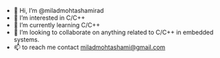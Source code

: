 - 👋 Hi, I’m @miladmohtashamirad
- 👀 I’m interested in C/C++ 
- 🌱 I’m currently learning C/C++
- 💞️ I’m looking to collaborate on anything related to C/C++ in embedded systems.
- 📫 to reach me contact miladmohtashami@gmail.com

<!---
mmohtashamirad/mmohtashamirad is a ✨ special ✨ repository because its `README.md` (this file) appears on your GitHub profile.
You can click the Preview link to take a look at your changes.
--->
